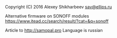 Copyright (C) 2016 Alexey Shikharbeev
sav@ellips.ru

Alternative firmware on SONOFF modules
https://www.itead.cc/search/result/?cat=&q=sonoff

Article to http://samopal.pro 
Language is russian
